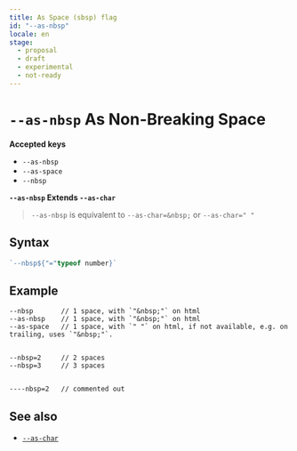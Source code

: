 ```yaml
---
title: As Space (sbsp) flag
id: "--as-nbsp"
locale: en
stage:
  - proposal
  - draft
  - experimental
  - not-ready
---
```


# `--as-nbsp` As Non-Breaking Space

**Accepted keys**

- `--as-nbsp`
- `--as-space`
- `--nbsp`

**`--as-nbsp` Extends `--as-char`**

> `--as-nbsp` is equivalent to `--as-char=&nbsp;` or `--as-char=" "`

## Syntax

```ts
`--nbsp${"="typeof number}`
```

## Example

```
--nbsp       // 1 space, with `"&nbsp;"` on html
--as-nbsp    // 1 space, with `"&nbsp;"` on html
--as-space   // 1 space, with `" "` on html, if not available, e.g. on trailing, uses `"&nbsp;"`.


--nbsp=2     // 2 spaces
--nbsp=3     // 3 spaces


----nbsp=2   // commented out
```

## See also

- [`--as-char`](./--as-char)
